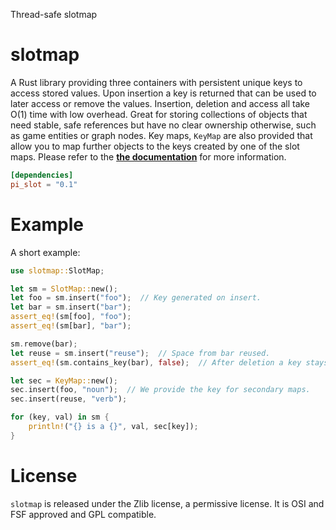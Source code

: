Thread-safe slotmap

# slotmap

A Rust library providing three containers with persistent unique keys to access
stored values. Upon insertion a key
is returned that can be used to later access or remove the values. Insertion,
deletion and access all take O(1) time with low overhead. Great for storing
collections of objects that need stable, safe references but have no clear
ownership otherwise, such as game entities or graph nodes. Key maps,
`KeyMap` are also provided that allow you to map
further objects to the keys created by one of the slot maps. Please refer to the
[**the documentation**](https://docs.rs/pi_slot) for more information.

```toml
[dependencies]
pi_slot = "0.1"
```

# Example

A short example:

```rust
use slotmap::SlotMap;

let sm = SlotMap::new();
let foo = sm.insert("foo");  // Key generated on insert.
let bar = sm.insert("bar");
assert_eq!(sm[foo], "foo");
assert_eq!(sm[bar], "bar");

sm.remove(bar);
let reuse = sm.insert("reuse");  // Space from bar reused.
assert_eq!(sm.contains_key(bar), false);  // After deletion a key stays invalid.

let sec = KeyMap::new();
sec.insert(foo, "noun");  // We provide the key for secondary maps.
sec.insert(reuse, "verb");

for (key, val) in sm {
    println!("{} is a {}", val, sec[key]);
}
```

# License

`slotmap` is released under the Zlib license, a permissive license. It is
OSI and FSF approved and GPL compatible.
